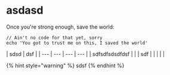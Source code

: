 # asdasd

Once you're strong enough, save the world:

```
// Ain't no code for that yet, sorry
echo 'You got to trust me on this, I saved the world'
```

| sdsd | dsf |
| --- | --- | --- | --- |
| sdfsdfsdsdfdsf |  |
| sdf |  |
|  |  |

{% hint style="warning" %}
sdsf
{% endhint %}

